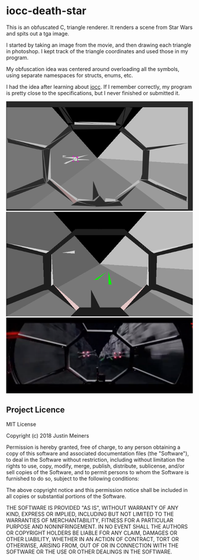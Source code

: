 # iocc-death-star

This is an obfuscated C, triangle renderer. It renders a scene from Star Wars and spits out a tga image.

I started by taking an image from the movie, and then drawing each triangle in photoshop. I kept track of the triangle coordinates and used those in my program.

My obfuscation idea was centered around overloading all the symbols, using separate namespaces for structs, enums, etc.

I had the idea after learning about [iocc](http://ioccc.org). If I remember correctly,
my program is pretty close to the specifications, but I never finished or submitted it.

![plan](screenshots/plan.png)
![output](screenshots/out.png)
![movie](screenshots/movie.png)


## Project Licence

MIT License

Copyright (c) 2018 Justin Meiners

Permission is hereby granted, free of charge, to any person obtaining a copy of this software and associated documentation files (the "Software"), to deal in the Software without restriction, including without limitation the rights to use, copy, modify, merge, publish, distribute, sublicense, and/or sell copies of the Software, and to permit persons to whom the Software is furnished to do so, subject to the following conditions:

The above copyright notice and this permission notice shall be included in all copies or substantial portions of the Software.

THE SOFTWARE IS PROVIDED "AS IS", WITHOUT WARRANTY OF ANY KIND, EXPRESS OR IMPLIED, INCLUDING BUT NOT LIMITED TO THE WARRANTIES OF MERCHANTABILITY, FITNESS FOR A PARTICULAR PURPOSE AND NONINFRINGEMENT. IN NO EVENT SHALL THE AUTHORS OR COPYRIGHT HOLDERS BE LIABLE FOR ANY CLAIM, DAMAGES OR OTHER LIABILITY, WHETHER IN AN ACTION OF CONTRACT, TORT OR OTHERWISE, ARISING FROM, OUT OF OR IN CONNECTION WITH THE SOFTWARE OR THE USE OR OTHER DEALINGS IN THE SOFTWARE.



